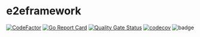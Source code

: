 # e2eframework

[![CodeFactor](https://www.codefactor.io/repository/github/spidernet-io/e2eframework/badge)](https://www.codefactor.io/repository/github/spidernet-io/e2eframework)
[![Go Report Card](https://goreportcard.com/badge/github.com/spidernet-io/e2eframework)](https://goreportcard.com/report/github.com/spidernet-io/e2eframework)
[![Quality Gate Status](https://sonarcloud.io/api/project_badges/measure?project=spidernet-io_e2eframework&metric=alert_status)](https://sonarcloud.io/summary/new_code?id=spidernet-io_e2eframework)
[![codecov](https://codecov.io/gh/spidernet-io/e2eframework/branch/master/graph/badge.svg?token=IUEMY47Isn)](https://codecov.io/gh/spidernet-io/e2eframework)
![badge](https://img.shields.io/endpoint?url=https://gist.githubusercontent.com/weizhoublue/2009b7c07bf36b367f0b87e4dda78391/raw/e2eframecodeline.json)
